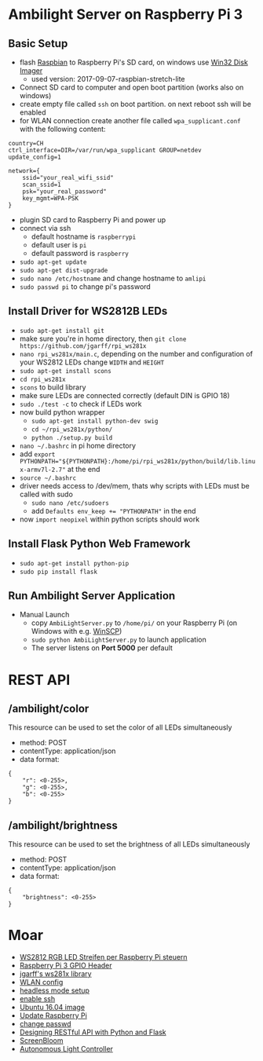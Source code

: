 # Ambilight Server on Raspberry Pi 3
## Basic Setup
* flash [Raspbian](https://www.raspberrypi.org/downloads/raspbian/) to Raspberry Pi's SD card, on windows use [Win32 Disk Imager](https://sourceforge.net/projects/win32diskimager/)
  * used version: 2017-09-07-raspbian-stretch-lite
* Connect SD card to computer and open boot partition (works also on windows)
* create empty file called ``ssh`` on boot partition. on next reboot ssh will be enabled
* for WLAN connection create another file called ``wpa_supplicant.conf`` with the following content:

```
country=CH
ctrl_interface=DIR=/var/run/wpa_supplicant GROUP=netdev
update_config=1

network={
    ssid="your_real_wifi_ssid"
    scan_ssid=1
    psk="your_real_password"
    key_mgmt=WPA-PSK
}
```
* plugin SD card to Raspberry Pi and power up
* connect via ssh
  * default hostname is ``raspberrypi``
  * default user is ``pi``
  * default password is ``raspberry``
* ``sudo apt-get update``
* ``sudo apt-get dist-upgrade``
* ``sudo nano /etc/hostname`` and change hostname to ``amlipi``
* ``sudo passwd pi`` to change pi's password

## Install Driver for WS2812B LEDs
* ``sudo apt-get install git``
* make sure you're in home directory, then ``git clone https://github.com/jgarff/rpi_ws281x``
* ``nano rpi_ws281x/main.c``, depending on the number and configuration of your WS2812 LEDs change ``WIDTH`` and ``HEIGHT``
* ``sudo apt-get install scons``
* ``cd rpi_ws281x``
* ``scons`` to build library
* make sure LEDs are connected correctly (default DIN is GPIO 18)
* ``sudo ./test -c`` to check if LEDs work
* now build python wrapper
  * ``sudo apt-get install python-dev swig``
  * ``cd ~/rpi_ws281x/python/``
  * ``python ./setup.py build``
* ``nano ~/.bashrc`` in pi home directory
* add ``export PYTHONPATH="${PYTHONPATH}:/home/pi/rpi_ws281x/python/build/lib.linux-armv7l-2.7"`` at the end
* ``source ~/.bashrc``
* driver needs access to /dev/mem, thats why scripts with LEDs must be called with sudo
  * ``sudo nano /etc/sudoers``
  * add ``Defaults env_keep += "PYTHONPATH"`` in the end
* now ``import neopixel`` within python scripts should work


## Install Flask Python Web Framework
* ``sudo apt-get install python-pip``
* ``sudo pip install flask``


## Run Ambilight Server Application
* Manual Launch
  * copy ``AmbiLightServer.py`` to ``/home/pi/`` on your Raspberry Pi (on Windows
    with e.g. [WinSCP](https://winscp.net/eng/docs/lang:de))
  * ``sudo python AmbiLightServer.py`` to launch application
  * The server listens on **Port 5000** per default

# REST API

## /ambilight/color
This resource can be used to set the color of all LEDs simultaneously
* method: POST
* contentType: application/json
* data format:
```
{
    "r": <0-255>,
    "g": <0-255>,
    "b": <0-255>
}
```

## /ambilight/brightness
This resource can be used to set the brightness of all LEDs simultaneously
* method: POST
* contentType: application/json
* data format:
```
{
    "brightness": <0-255>
}
```

# Moar
* [WS2812 RGB LED Streifen per Raspberry Pi steuern](https://tutorials-raspberrypi.de/raspberry-pi-ws2812-ws2811b-rgb-led-streifen-steuern/)
* [Raspberry Pi 3 GPIO Header](https://www.element14.com/community/servlet/JiveServlet/previewBody/73950-102-11-339300/pi3_gpio.png)
* [jgarff's ws281x library](https://github.com/jgarff/rpi_ws281x)
* [WLAN config](https://www.raspberrypi.org/documentation/configuration/wireless/wireless-cli.md)
* [headless mode setup](https://www.raspberrypi.org/forums/viewtopic.php?t=191252)
* [enable ssh](https://www.raspberrypi.org/documentation/remote-access/ssh/)
* [Ubuntu 16.04 image](https://www.ubuntu.com/download/desktop/thank-you?country=CH&version=16.04.3&architecture=amd64)
* [Update Raspberry Pi](https://www.raspberrypi.org/documentation/raspbian/updating.md)
* [change passwd](https://www.raspberrypi.org/documentation/linux/usage/users.md)
* [Designing RESTful API with Python and Flask](https://blog.miguelgrinberg.com/post/designing-a-restful-api-with-python-and-flask)
* [ScreenBloom](http://www.screenbloom.com/)
* [Autonomous Light Controller](http://klautesblog.blogspot.ch/2013/03/autonomous-light-controller.html)
